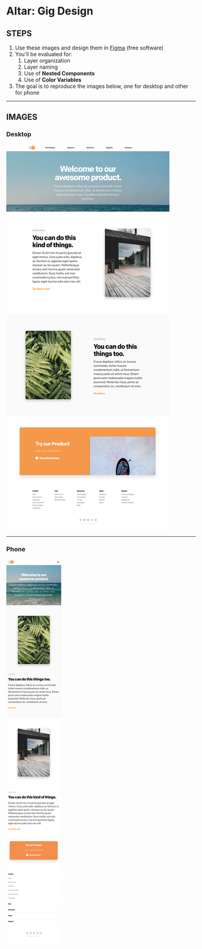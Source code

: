 # Altar: Gig Design

## STEPS

1. Use these images and design them in [Figma](https://www.figma.com) (free software)
2. You'll be evaluated for:
   1. Layer organization
   2. Layer naming
   3. Use of **Nested Components**
   4. Use of **Color Variables**
3. The goal is to reproduce the images below, one for desktop and other for phone

---

## IMAGES

### Desktop

![desktop](desktop.jpg)

---

### Phone

![phone](phone.jpg)

